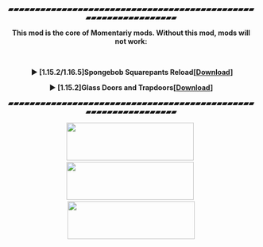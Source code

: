 <p><b><img alt="" src="https://perodiumcraft.ucoz.net/MomentariyCore/banner.png" /></b></p>

<p style="text-align: center;"><strong>▰▰▰▰▰▰▰▰▰▰▰▰▰▰▰▰▰▰▰▰▰▰▰▰▰▰▰▰▰▰▰▰▰▰▰▰▰▰▰▰▰▰▰▰▰▰▰▰▰▰▰▰▰▰▰▰▰▰▰▰▰▰▰</strong></p>

<p style="text-align: center;"><strong>This mod is the core of Momentariy mods. Without this mod, mods will not work:</strong></p>

<p style="text-align: center;">&nbsp;</p>

<p style="text-align: center;"><strong>&nbsp;► [1.15.2/1.16.5]Spongebob Squarepants Reload[<a href="https://www.curseforge.com/linkout?remoteUrl=http%253a%252f%252fbit.ly%252f33aoLzD" rel="nofollow">Download</a>]</strong></p>

<p style="text-align: center;"><strong>► [1.15.2]Glass Doors and Trapdoors[<a href="https://www.curseforge.com/linkout?remoteUrl=https%253a%252f%252fbit.ly%252f2VWEYWJ" rel="nofollow">Download</a>]</strong></p>

<p style="text-align: center;"><strong>▰▰▰▰▰▰▰▰▰▰▰▰▰▰▰▰▰▰▰▰▰▰▰▰▰▰▰▰▰▰▰▰▰▰▰▰▰▰▰▰▰▰▰▰▰▰▰▰▰▰▰▰▰▰▰▰▰▰▰▰▰▰▰</strong></p>

<p style="text-align: center;"><a href="https://github.com/MomentariyModder/release/tree/main/Momentariy%20Core2/1.15.2"><img alt="" src="https://perodiumcraft.ucoz.net/mirror15.png" style="width: 256px; height: 76px;" /></a>&nbsp;<a href="https://www.curseforge.com/minecraft/mc-mods/momentariycore"><img alt="" src="https://perodiumcraft.ucoz.net/curseforge.png" style="width: 256px; height: 76px;" /></a>&nbsp;<a href="https://github.com/MomentariyModder/release/tree/main/MomentariyModder'Applications/1.16.5"><img alt="" src="https://perodiumcraft.ucoz.net/mirror16.png" style="width: 256px; height: 76px;" /></a></p>

<h3 style="text-align: center;">&nbsp;</h3>
